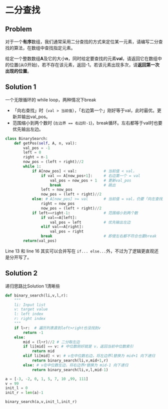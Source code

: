# 二分查找

## Problem

对于一个**有序**数组，我们通常采用二分查找的方式来定位某一元素，请编写二分查找的算法，在数组中查找指定元素。

给定一个整数数组**A**及它的大小**n**，同时给定要查找的元素**val**，请返回它在数组中的位置\(从0开始\)，若不存在该元素，返回-1。若该元素出现多次，请**返回第一次出现的位置**。

## Solution 1

一个无限循环的 while loop，两种情况下break

* 「向右查找」时（`val > 当前值`），「右边第一个」刚好等于val，此时最优。更新并输出val\_pos。 
* 范围缩小到两个数时 \(`左边界 == 右边阶-1`\)，break循环。左右都等于val时也要优先输出左边。

```python
class BinarySearch:
    def getPos(self, A, n, val):
        val_pos = -1
        left = 0
        right = n-1
        now_pos = (left + right)//2
        while 1:
            if A[now_pos] < val:            # 当前值 < val，
                if val == A[now_pos+1]:     # 右边第一个 = val
                    val_pos = now_pos + 1   # 更新val_pos
                    break                   # 跳出
                left = now_pos
                now_pos = (left + right)//2
            else: # A[now_pos] >= val       # 当前值 = val，仍要「向左查找」，确保找到「第一次出现的位置」
                right = now_pos
                now_pos = (left + right)//2
            if left==right-1:               # 范围缩小到两个数
                if val==A[left]:
                    val_pos = left          # 优先输出左边
                elif val==A[right]:
                    val_pos = right
                break                       # 即使左右都不符合也要break
        return(val_pos)
```

Line 13 和 line 16 其实可以合并写在 `if... else...`外，不过为了逻辑更直观还是分开写了。

## Solution 2
递归思路比Solution 1清晰些

```python
def binary_search(li,v,l,r):
    """
    li: Input list
    v: target value
    l: left index
    r: right index
    """
    if l>r:  # 遍历列表直到left>right也没找到v
        return -1
    else: 
        mid = (l+r)//2 # 二分取左边
        if li[mid] == v: # 中位数刚好就是 v，返回当前中位数索引
            return mid
        elif li[mid] < v: # v在中位数右边，将左边界l替换为 mid+1 向下递归
            return binary_search(li,v,mid+1,r)
        else: # v在中位数左边，将右边界r替换为 mid-1 向下递归
            return binary_search(li,v,l,mid-1)

a = [-3, -2, 0, 1, 5, 7, 10 ,99, 111]
v = 99
init_l = 0
init_r = len(a)-1

binary_search(a,v,init_l,init_r)
```
